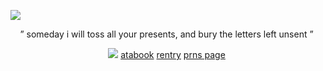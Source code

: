 
  ![](https://komarev.com/ghpvc/?username=sepulchres)</p> </div>

<p align="center">  ” someday i will toss all your         presents, and bury the letters left unsent ” ‏
</div>

<div align="center">
<div align="center">

<p align="center">

![](https://files.catbox.moe/rr0r9f.jpg)     [atabook](https://forest.atabook.org) [rentry](https://rentry.co/bonehunter) [prns page](https://en.pronouns.page/@041423/) ‏ 

<p align="center">


